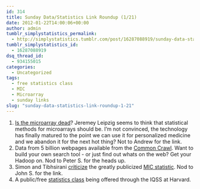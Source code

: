 ```yaml
---
id: 314
title: Sunday Data/Statistics Link Roundup (1/21)
date: 2012-01-22T14:00:06+00:00
author: admin
tumblr_simplystatistics_permalink:
  - http://simplystatistics.tumblr.com/post/16287088919/sunday-data-statistics-link-roundup-1-21
tumblr_simplystatistics_id:
  - 16287088919
dsq_thread_id:
  - 934155015
categories:
  - Uncategorized
tags:
  - free statistics class
  - MIC
  - Microarray
  - sunday links
slug: "sunday-data-statistics-link-roundup-1-21"
---
```

  1. <a href="http://jermdemo.blogspot.com/2012/01/when-can-we-expect-last-damn-microarray.html" target="_blank">Is the microarray dead</a>? Jeremey Leipzig seems to think that statistical methods for microarrays should be. I&#8217;m not convinced, the technology has finally matured to the point we can use it for personalized medicine and we abandon it for the next hot thing? Not to Andrew for the link.
  2. Data from 5 billion webpages available from the <a href="http://www.commoncrawl.org/data/accessing-the-data/" target="_blank">Common Crawl</a>. Want to build your own search tool - or just find out whats on the web? Get your Hadoop on. Nod to Peter S. for the heads up. 
  3. Simon and Tibhsirani <a href="http://www-stat.stanford.edu/~tibs/reshef/" target="_blank">criticize</a> the greatly publicized <a href="http://www.sciencemag.org/content/334/6062/1518" target="_blank">MIC statistic</a>. Nod to John S. for the link.
  4. A public/free <a href="http://projects.iq.harvard.edu/gov2001/" target="_blank">statistics class</a> being offered through the IQSS at Harvard. 
